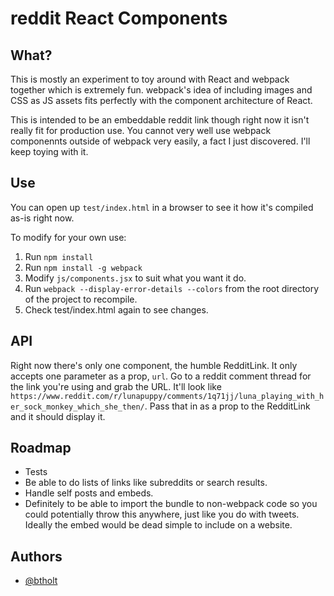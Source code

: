 # reddit React Components

## What?

This is mostly an experiment to toy around with React and webpack together which is extremely fun. webpack's idea of including images and CSS as JS assets fits perfectly with the component architecture of React.

This is intended to be an embeddable reddit link though right now it isn't really fit for production use. You cannot very well use webpack componennts outside of webpack very easily, a fact I just discovered. I'll keep toying with it.

## Use

You can open up `test/index.html` in a browser to see it how it's compiled as-is right now.

To modify for your own use:

1. Run `npm install`
1. Run `npm install -g webpack`
1. Modify `js/components.jsx` to suit what you want it do.
1. Run `webpack --display-error-details --colors` from the root directory of the project to recompile.
1. Check test/index.html again to see changes.

## API

Right now there's only one component, the humble RedditLink. It only accepts one parameter as a prop, `url`. Go to a reddit comment thread for the link you're using and grab the URL. It'll look like `https://www.reddit.com/r/lunapuppy/comments/1q71jj/luna_playing_with_her_sock_monkey_which_she_then/`. Pass that in as a prop to the RedditLink and it should display it.

## Roadmap

- Tests
- Be able to do lists of links like subreddits or search results.
- Handle self posts and embeds.
- Definitely to be able to import the bundle to non-webpack code so you could potentially throw this anywhere, just like you do with tweets. Ideally the embed would be dead simple to include on a website.

## Authors

- [@btholt](https://twitter.com/holtbt)

